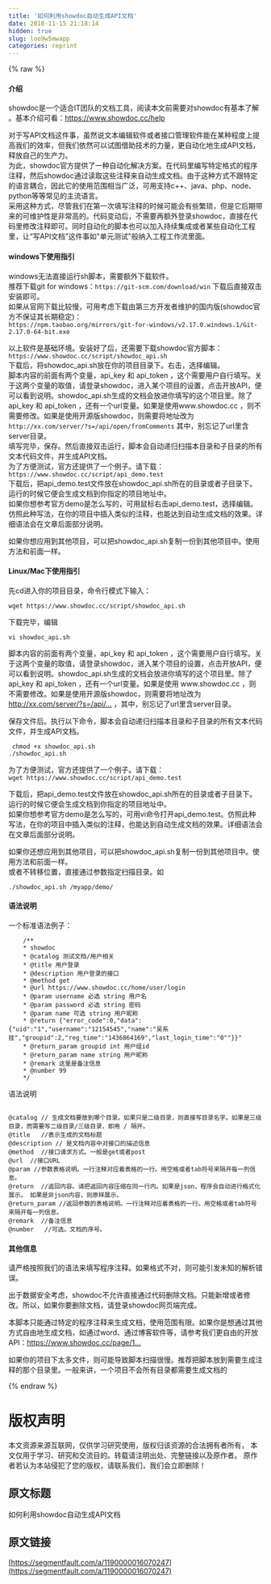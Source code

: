 ```yaml
---
title: '如何利用showdoc自动生成API文档' 
date: 2018-11-15 21:18:14
hidden: true
slug: loo9w5mwapp
categories: reprint
---
```


{% raw %}
<h4>&#x4ECB;&#x7ECD;</h4><p>showdoc&#x662F;&#x4E00;&#x4E2A;&#x9002;&#x5408;IT&#x56E2;&#x961F;&#x7684;&#x6587;&#x6863;&#x5DE5;&#x5177;&#xFF0C;&#x9605;&#x8BFB;&#x672C;&#x6587;&#x524D;&#x9700;&#x8981;&#x5BF9;showdoc&#x6709;&#x57FA;&#x672C;&#x4E86;&#x89E3; &#x3002;&#x57FA;&#x672C;&#x4ECB;&#x7ECD;&#x53EF;&#x770B;&#xFF1A;<a href="https://www.showdoc.cc/help" rel="nofollow noreferrer">https://www.showdoc.cc/help</a></p><p>&#x5BF9;&#x4E8E;&#x5199;API&#x6587;&#x6863;&#x8FD9;&#x4EF6;&#x4E8B;&#xFF0C;&#x867D;&#x7136;&#x8BF4;&#x6587;&#x672C;&#x7F16;&#x8F91;&#x8F6F;&#x4EF6;&#x6216;&#x8005;&#x63A5;&#x53E3;&#x7BA1;&#x7406;&#x8F6F;&#x4EF6;&#x80FD;&#x5728;&#x67D0;&#x79CD;&#x7A0B;&#x5EA6;&#x4E0A;&#x63D0;&#x9AD8;&#x6211;&#x4EEC;&#x7684;&#x6548;&#x7387;&#xFF0C;&#x4F46;&#x6211;&#x4EEC;&#x4F9D;&#x7136;&#x53EF;&#x4EE5;&#x8BD5;&#x56FE;&#x501F;&#x52A9;&#x6280;&#x672F;&#x7684;&#x529B;&#x91CF;&#xFF0C;&#x66F4;&#x81EA;&#x52A8;&#x5316;&#x5730;&#x751F;&#x6210;API&#x6587;&#x6863;&#xFF0C;&#x91CA;&#x653E;&#x81EA;&#x5DF1;&#x7684;&#x751F;&#x4EA7;&#x529B;&#x3002;<br>&#x4E3A;&#x6B64;&#xFF0C;showdoc&#x5B98;&#x65B9;&#x63D0;&#x4F9B;&#x4E86;&#x4E00;&#x79CD;&#x81EA;&#x52A8;&#x5316;&#x89E3;&#x51B3;&#x65B9;&#x6848;&#x3002;&#x5728;&#x4EE3;&#x7801;&#x91CC;&#x7F16;&#x5199;&#x7279;&#x5B9A;&#x683C;&#x5F0F;&#x7684;&#x7A0B;&#x5E8F;&#x6CE8;&#x91CA;&#xFF0C;&#x7136;&#x540E;showdoc&#x901A;&#x8FC7;&#x8BFB;&#x53D6;&#x8FD9;&#x4E9B;&#x6CE8;&#x91CA;&#x6765;&#x81EA;&#x52A8;&#x751F;&#x6210;&#x6587;&#x6863;&#x3002;&#x7531;&#x4E8E;&#x8FD9;&#x79CD;&#x65B9;&#x5F0F;&#x4E0D;&#x8DDF;&#x7279;&#x5B9A;&#x7684;&#x8BED;&#x8A00;&#x8026;&#x5408;&#xFF0C;&#x56E0;&#x6B64;&#x5B83;&#x7684;&#x4F7F;&#x7528;&#x8303;&#x56F4;&#x76F8;&#x5F53;&#x5E7F;&#x6CDB;&#xFF0C;&#x53EF;&#x7528;&#x652F;&#x6301;c++&#x3001;java&#x3001;php&#x3001;node&#x3001;python&#x7B49;&#x7B49;&#x5E38;&#x89C1;&#x7684;&#x4E3B;&#x6D41;&#x8BED;&#x8A00;&#x3002;<br>&#x91C7;&#x7528;&#x8FD9;&#x79CD;&#x65B9;&#x5F0F;&#xFF0C;&#x5C3D;&#x7BA1;&#x6211;&#x4EEC;&#x5728;&#x7B2C;&#x4E00;&#x6B21;&#x586B;&#x5199;&#x6CE8;&#x91CA;&#x7684;&#x65F6;&#x5019;&#x53EF;&#x80FD;&#x4F1A;&#x6709;&#x4E9B;&#x7E41;&#x7410;&#xFF0C;&#x4F46;&#x662F;&#x5B83;&#x540E;&#x671F;&#x5E26;&#x6765;&#x7684;&#x53EF;&#x7EF4;&#x62A4;&#x6027;&#x662F;&#x975E;&#x5E38;&#x9AD8;&#x7684;&#x3002;&#x4EE3;&#x7801;&#x53D8;&#x52A8;&#x540E;&#xFF0C;&#x4E0D;&#x9700;&#x8981;&#x518D;&#x989D;&#x5916;&#x767B;&#x5F55;showdoc&#xFF0C;&#x76F4;&#x63A5;&#x5728;&#x4EE3;&#x7801;&#x91CC;&#x4FEE;&#x6539;&#x6CE8;&#x91CA;&#x5373;&#x53EF;&#x3002;&#x540C;&#x65F6;&#x81EA;&#x52A8;&#x5316;&#x7684;&#x811A;&#x672C;&#x4E5F;&#x53EF;&#x4EE5;&#x52A0;&#x5165;&#x6301;&#x7EED;&#x96C6;&#x6210;&#x6216;&#x8005;&#x67D0;&#x4E9B;&#x81EA;&#x52A8;&#x5316;&#x5DE5;&#x7A0B;&#x91CC;&#xFF0C;&#x8BA9;&#x201C;&#x5199;API&#x6587;&#x6863;&#x201D;&#x8FD9;&#x4EF6;&#x4E8B;&#x5982;&quot;&#x5355;&#x5143;&#x6D4B;&#x8BD5;&quot;&#x822C;&#x7EB3;&#x5165;&#x5DE5;&#x7A0B;&#x5DE5;&#x4F5C;&#x6D41;&#x91CC;&#x9762;&#x3002;</p><h4>windows&#x4E0B;&#x4F7F;&#x7528;&#x6307;&#x5F15;</h4><p>windows&#x65E0;&#x6CD5;&#x76F4;&#x63A5;&#x8FD0;&#x884C;sh&#x811A;&#x672C;&#xFF0C;&#x9700;&#x8981;&#x989D;&#x5916;&#x4E0B;&#x8F7D;&#x8F6F;&#x4EF6;&#x3002;<br>&#x63A8;&#x8350;&#x4E0B;&#x8F7D;git for windows&#xFF1A;<code>https://git-scm.com/download/win</code> &#x4E0B;&#x8F7D;&#x540E;&#x76F4;&#x63A5;&#x53CC;&#x51FB;&#x5B89;&#x88C5;&#x5373;&#x53EF;&#x3002;<br>&#x5982;&#x679C;&#x4ECE;&#x5B98;&#x7F51;&#x4E0B;&#x8F7D;&#x6BD4;&#x8F83;&#x6162;&#xFF0C;&#x53EF;&#x7528;&#x8003;&#x8651;&#x4E0B;&#x8F7D;&#x7531;&#x7B2C;&#x4E09;&#x65B9;&#x5F00;&#x53D1;&#x8005;&#x7EF4;&#x62A4;&#x7684;&#x56FD;&#x5185;&#x7248;(showdoc&#x5B98;&#x65B9;&#x4E0D;&#x4FDD;&#x8BC1;&#x5176;&#x957F;&#x671F;&#x7A33;&#x5B9A;)&#xFF1A;<br><code>https://npm.taobao.org/mirrors/git-for-windows/v2.17.0.windows.1/Git-2.17.0-64-bit.exe</code></p><p>&#x4EE5;&#x4E0A;&#x8F6F;&#x4EF6;&#x662F;&#x57FA;&#x7840;&#x73AF;&#x5883;&#x3002;&#x5B89;&#x88C5;&#x597D;&#x4E86;&#x540E;&#xFF0C;&#x8FD8;&#x9700;&#x8981;&#x4E0B;&#x8F7D;showdoc&#x5B98;&#x65B9;&#x811A;&#x672C;&#xFF1A;<code>https://www.showdoc.cc/script/showdoc_api.sh</code><br>&#x4E0B;&#x8F7D;&#x540E;&#xFF0C;&#x5C06;showdoc_api.sh&#x653E;&#x5728;&#x4F60;&#x7684;&#x9879;&#x76EE;&#x76EE;&#x5F55;&#x4E0B;&#x3002;&#x53F3;&#x51FB;&#xFF0C;&#x9009;&#x62E9;&#x7F16;&#x8F91;&#x3002;<br>&#x811A;&#x672C;&#x5185;&#x5BB9;&#x7684;&#x524D;&#x9762;&#x6709;&#x4E24;&#x4E2A;&#x53D8;&#x91CF;&#xFF0C;api_key &#x548C; api_token &#xFF0C;&#x8FD9;&#x4E2A;&#x9700;&#x8981;&#x7528;&#x6237;&#x81EA;&#x884C;&#x586B;&#x5199;&#x3002;&#x5173;&#x4E8E;&#x8FD9;&#x4E24;&#x4E2A;&#x53D8;&#x91CF;&#x7684;&#x53D6;&#x503C;&#xFF0C;&#x8BF7;&#x767B;&#x5F55;showdoc&#xFF0C;&#x8FDB;&#x5165;&#x67D0;&#x4E2A;&#x9879;&#x76EE;&#x7684;&#x8BBE;&#x7F6E;&#xFF0C;&#x70B9;&#x51FB;&#x5F00;&#x653E;API&#xFF0C;&#x4FBF;&#x53EF;&#x4EE5;&#x770B;&#x5230;&#x8BF4;&#x660E;&#x3002;showdoc_api.sh&#x751F;&#x6210;&#x7684;&#x6587;&#x6863;&#x4F1A;&#x653E;&#x8FDB;&#x4F60;&#x586B;&#x5199;&#x7684;&#x8FD9;&#x4E2A;&#x9879;&#x76EE;&#x91CC;&#x3002;&#x9664;&#x4E86;api_key &#x548C; api_token &#xFF0C;&#x8FD8;&#x6709;&#x4E00;&#x4E2A;url&#x53D8;&#x91CF;&#x3002;&#x5982;&#x679C;&#x662F;&#x4F7F;&#x7528;www.showdoc.cc &#xFF0C;&#x5219;&#x4E0D;&#x9700;&#x8981;&#x4FEE;&#x6539;&#x3002;&#x5982;&#x679C;&#x662F;&#x4F7F;&#x7528;&#x5F00;&#x6E90;&#x7248;showdoc&#xFF0C;&#x5219;&#x9700;&#x8981;&#x5C06;&#x5730;&#x5740;&#x6539;&#x4E3A;<code>http://xx.com/server/?s=/api/open/fromComments</code> &#x5176;&#x4E2D;&#xFF0C;&#x522B;&#x5FD8;&#x8BB0;&#x4E86;url&#x91CC;&#x542B;server&#x76EE;&#x5F55;&#x3002;<br>&#x586B;&#x5199;&#x5B8C;&#x6BD5;&#xFF0C;&#x4FDD;&#x5B58;&#x3002;&#x7136;&#x540E;&#x76F4;&#x63A5;&#x53CC;&#x51FB;&#x8FD0;&#x884C;&#xFF0C;&#x811A;&#x672C;&#x4F1A;&#x81EA;&#x52A8;&#x9012;&#x5F52;&#x626B;&#x63CF;&#x672C;&#x76EE;&#x5F55;&#x548C;&#x5B50;&#x76EE;&#x5F55;&#x7684;&#x6240;&#x6709;&#x6587;&#x672C;&#x4EE3;&#x7801;&#x6587;&#x4EF6;&#xFF0C;&#x5E76;&#x751F;&#x6210;API&#x6587;&#x6863;&#x3002;<br>&#x4E3A;&#x4E86;&#x65B9;&#x4FBF;&#x6D4B;&#x8BD5;&#xFF0C;&#x5B98;&#x65B9;&#x8FD8;&#x63D0;&#x4F9B;&#x4E86;&#x4E00;&#x4E2A;&#x4F8B;&#x5B50;&#x3002;&#x8BF7;&#x4E0B;&#x8F7D;&#xFF1A;<br><code>https://www.showdoc.cc/script/api_demo.test</code><br>&#x4E0B;&#x8F7D;&#x540E;&#xFF0C;&#x628A;api_demo.test&#x6587;&#x4EF6;&#x653E;&#x5728;showdoc_api.sh&#x6240;&#x5728;&#x7684;&#x76EE;&#x5F55;&#x6216;&#x8005;&#x5B50;&#x76EE;&#x5F55;&#x4E0B;&#x3002;&#x8FD0;&#x884C;&#x7684;&#x65F6;&#x5019;&#x5B83;&#x4FBF;&#x4F1A;&#x751F;&#x6210;&#x6587;&#x6863;&#x5230;&#x4F60;&#x6307;&#x5B9A;&#x7684;&#x9879;&#x76EE;&#x5730;&#x5740;&#x4E2D;&#x3002;<br>&#x5982;&#x679C;&#x4F60;&#x60F3;&#x53C2;&#x8003;&#x5B98;&#x65B9;demo&#x662F;&#x600E;&#x4E48;&#x5199;&#x7684;&#xFF0C;&#x53EF;&#x7528;&#x9F20;&#x6807;&#x53F3;&#x51FB;api_demo.test&#xFF0C;&#x9009;&#x62E9;&#x7F16;&#x8F91;&#x3002;&#x4EFF;&#x7167;&#x6B64;&#x79CD;&#x5199;&#x6CD5;&#xFF0C;&#x5728;&#x4F60;&#x7684;&#x9879;&#x76EE;&#x4E2D;&#x63D2;&#x5165;&#x7C7B;&#x4F3C;&#x7684;&#x6CE8;&#x91CA;&#xFF0C;&#x4E5F;&#x80FD;&#x8FBE;&#x5230;&#x81EA;&#x52A8;&#x751F;&#x6210;&#x6587;&#x6863;&#x7684;&#x6548;&#x679C;&#x3002;&#x8BE6;&#x7EC6;&#x8BED;&#x6CD5;&#x4F1A;&#x5728;&#x6587;&#x7AE0;&#x540E;&#x9762;&#x90E8;&#x5206;&#x8BF4;&#x660E;&#x3002;</p><p>&#x5982;&#x679C;&#x4F60;&#x60F3;&#x5E94;&#x7528;&#x5230;&#x5176;&#x4ED6;&#x9879;&#x76EE;&#xFF0C;&#x53EF;&#x4EE5;&#x628A;showdoc_api.sh&#x590D;&#x5236;&#x4E00;&#x4EFD;&#x5230;&#x5176;&#x4ED6;&#x9879;&#x76EE;&#x4E2D;&#x3002;&#x4F7F;&#x7528;&#x65B9;&#x6CD5;&#x548C;&#x524D;&#x9762;&#x4E00;&#x6837;&#x3002;</p><h4>Linux/Mac&#x4E0B;&#x4F7F;&#x7528;&#x6307;&#x5F15;</h4><p>&#x5148;cd&#x8FDB;&#x5165;&#x4F60;&#x7684;&#x9879;&#x76EE;&#x76EE;&#x5F55;&#xFF0C;&#x547D;&#x4EE4;&#x884C;&#x6A21;&#x5F0F;&#x4E0B;&#x8F93;&#x5165;&#xFF1A;</p><p><code>wget https://www.showdoc.cc/script/showdoc_api.sh</code></p><p>&#x4E0B;&#x8F7D;&#x5B8C;&#x6BD5;&#xFF0C;&#x7F16;&#x8F91;</p><p><code>vi showdoc_api.sh</code></p><p>&#x811A;&#x672C;&#x5185;&#x5BB9;&#x7684;&#x524D;&#x9762;&#x6709;&#x4E24;&#x4E2A;&#x53D8;&#x91CF;&#xFF0C;api_key &#x548C; api_token &#xFF0C;&#x8FD9;&#x4E2A;&#x9700;&#x8981;&#x7528;&#x6237;&#x81EA;&#x884C;&#x586B;&#x5199;&#x3002;&#x5173;&#x4E8E;&#x8FD9;&#x4E24;&#x4E2A;&#x53D8;&#x91CF;&#x7684;&#x53D6;&#x503C;&#xFF0C;&#x8BF7;&#x767B;&#x5F55;showdoc&#xFF0C;&#x8FDB;&#x5165;&#x67D0;&#x4E2A;&#x9879;&#x76EE;&#x7684;&#x8BBE;&#x7F6E;&#xFF0C;&#x70B9;&#x51FB;&#x5F00;&#x653E;API&#xFF0C;&#x4FBF;&#x53EF;&#x4EE5;&#x770B;&#x5230;&#x8BF4;&#x660E;&#x3002;showdoc_api.sh&#x751F;&#x6210;&#x7684;&#x6587;&#x6863;&#x4F1A;&#x653E;&#x8FDB;&#x4F60;&#x586B;&#x5199;&#x7684;&#x8FD9;&#x4E2A;&#x9879;&#x76EE;&#x91CC;&#x3002;&#x9664;&#x4E86;api_key &#x548C; api_token &#xFF0C;&#x8FD8;&#x6709;&#x4E00;&#x4E2A;url&#x53D8;&#x91CF;&#x3002;&#x5982;&#x679C;&#x662F;&#x4F7F;&#x7528; www.showdoc.cc &#xFF0C;&#x5219;&#x4E0D;&#x9700;&#x8981;&#x4FEE;&#x6539;&#x3002;&#x5982;&#x679C;&#x662F;&#x4F7F;&#x7528;&#x5F00;&#x6E90;&#x7248;showdoc&#xFF0C;&#x5219;&#x9700;&#x8981;&#x5C06;&#x5730;&#x5740;&#x6539;&#x4E3A;<a href="http://xx.com/server/?s=/api/open/fromComments" rel="nofollow noreferrer">http://xx.com/server/?s=/api/...</a> &#xFF0C;&#x5176;&#x4E2D;&#xFF0C;&#x522B;&#x5FD8;&#x8BB0;&#x4E86;url&#x91CC;&#x542B;server&#x76EE;&#x5F55;&#x3002;</p><p>&#x4FDD;&#x5B58;&#x6587;&#x4EF6;&#x540E;&#x3002;&#x6267;&#x884C;&#x4EE5;&#x4E0B;&#x547D;&#x4EE4;&#xFF0C;&#x811A;&#x672C;&#x4F1A;&#x81EA;&#x52A8;&#x9012;&#x5F52;&#x626B;&#x63CF;&#x672C;&#x76EE;&#x5F55;&#x548C;&#x5B50;&#x76EE;&#x5F55;&#x7684;&#x6240;&#x6709;&#x6587;&#x672C;&#x4EE3;&#x7801;&#x6587;&#x4EF6;&#xFF0C;&#x5E76;&#x751F;&#x6210;API&#x6587;&#x6863;&#x3002;</p><pre><code> chmod +x showdoc_api.sh
./showdoc_api.sh</code></pre><p>&#x4E3A;&#x4E86;&#x65B9;&#x4FBF;&#x6D4B;&#x8BD5;&#xFF0C;&#x5B98;&#x65B9;&#x8FD8;&#x63D0;&#x4F9B;&#x4E86;&#x4E00;&#x4E2A;&#x4F8B;&#x5B50;&#x3002;&#x8BF7;&#x4E0B;&#x8F7D;&#xFF1A;<br><code>wget https://www.showdoc.cc/script/api_demo.test</code></p><p>&#x4E0B;&#x8F7D;&#x540E;&#xFF0C;&#x628A;api_demo.test&#x6587;&#x4EF6;&#x653E;&#x5728;showdoc_api.sh&#x6240;&#x5728;&#x7684;&#x76EE;&#x5F55;&#x6216;&#x8005;&#x5B50;&#x76EE;&#x5F55;&#x4E0B;&#x3002;&#x8FD0;&#x884C;&#x7684;&#x65F6;&#x5019;&#x5B83;&#x4FBF;&#x4F1A;&#x751F;&#x6210;&#x6587;&#x6863;&#x5230;&#x4F60;&#x6307;&#x5B9A;&#x7684;&#x9879;&#x76EE;&#x5730;&#x5740;&#x4E2D;&#x3002;<br>&#x5982;&#x679C;&#x4F60;&#x60F3;&#x53C2;&#x8003;&#x5B98;&#x65B9;demo&#x662F;&#x600E;&#x4E48;&#x5199;&#x7684;&#xFF0C;&#x53EF;&#x7528;vi&#x547D;&#x4EE4;&#x6253;&#x5F00;api_demo.test&#x3002;&#x4EFF;&#x7167;&#x6B64;&#x79CD;&#x5199;&#x6CD5;&#xFF0C;&#x5728;&#x4F60;&#x7684;&#x9879;&#x76EE;&#x4E2D;&#x63D2;&#x5165;&#x7C7B;&#x4F3C;&#x7684;&#x6CE8;&#x91CA;&#xFF0C;&#x4E5F;&#x80FD;&#x8FBE;&#x5230;&#x81EA;&#x52A8;&#x751F;&#x6210;&#x6587;&#x6863;&#x7684;&#x6548;&#x679C;&#x3002;&#x8BE6;&#x7EC6;&#x8BED;&#x6CD5;&#x4F1A;&#x5728;&#x6587;&#x7AE0;&#x540E;&#x9762;&#x90E8;&#x5206;&#x8BF4;&#x660E;&#x3002;</p><p>&#x5982;&#x679C;&#x4F60;&#x8FD8;&#x60F3;&#x5E94;&#x7528;&#x5230;&#x5176;&#x4ED6;&#x9879;&#x76EE;&#xFF0C;&#x53EF;&#x4EE5;&#x628A;showdoc_api.sh&#x590D;&#x5236;&#x4E00;&#x4EFD;&#x5230;&#x5176;&#x4ED6;&#x9879;&#x76EE;&#x4E2D;&#x3002;&#x4F7F;&#x7528;&#x65B9;&#x6CD5;&#x548C;&#x524D;&#x9762;&#x4E00;&#x6837;&#x3002;<br>&#x6216;&#x8005;&#x4E0D;&#x8F6C;&#x79FB;&#x4F4D;&#x7F6E;&#xFF0C;&#x76F4;&#x63A5;&#x901A;&#x8FC7;&#x53C2;&#x6570;&#x6307;&#x5B9A;&#x626B;&#x63CF;&#x76EE;&#x5F55;&#x3002;&#x5982;</p><p><code>./showdoc_api.sh /myapp/demo/</code></p><h4>&#x8BED;&#x6CD5;&#x8BF4;&#x660E;</h4><p>&#x4E00;&#x4E2A;&#x6807;&#x51C6;&#x8BED;&#x6CD5;&#x4F8B;&#x5B50;&#xFF1A;</p><pre><code>    /**
    * showdoc
    * @catalog &#x6D4B;&#x8BD5;&#x6587;&#x6863;/&#x7528;&#x6237;&#x76F8;&#x5173;
    * @title &#x7528;&#x6237;&#x767B;&#x5F55;
    * @description &#x7528;&#x6237;&#x767B;&#x5F55;&#x7684;&#x63A5;&#x53E3;
    * @method get
    * @url https://www.showdoc.cc/home/user/login
    * @param username &#x5FC5;&#x9009; string &#x7528;&#x6237;&#x540D;  
    * @param password &#x5FC5;&#x9009; string &#x5BC6;&#x7801;  
    * @param name &#x53EF;&#x9009; string &#x7528;&#x6237;&#x6635;&#x79F0;  
    * @return {&quot;error_code&quot;:0,&quot;data&quot;:{&quot;uid&quot;:&quot;1&quot;,&quot;username&quot;:&quot;12154545&quot;,&quot;name&quot;:&quot;&#x5434;&#x7CFB;&#x6302;&quot;,&quot;groupid&quot;:2,&quot;reg_time&quot;:&quot;1436864169&quot;,&quot;last_login_time&quot;:&quot;0&quot;"}}"
    * @return_param groupid int &#x7528;&#x6237;&#x7EC4;id
    * @return_param name string &#x7528;&#x6237;&#x6635;&#x79F0;
    * @remark &#x8FD9;&#x91CC;&#x662F;&#x5907;&#x6CE8;&#x4FE1;&#x606F;
    * @number 99
    */
</code></pre><p>&#x8BED;&#x6CD5;&#x8BF4;&#x660E;</p><pre><code>
@catalog // &#x751F;&#x6210;&#x6587;&#x6863;&#x8981;&#x653E;&#x5230;&#x54EA;&#x4E2A;&#x76EE;&#x5F55;&#x3002;&#x5982;&#x679C;&#x53EA;&#x662F;&#x4E8C;&#x7EA7;&#x76EE;&#x5F55;&#xFF0C;&#x5219;&#x76F4;&#x63A5;&#x5199;&#x76EE;&#x5F55;&#x540D;&#x5B57;&#x3002;&#x5982;&#x679C;&#x662F;&#x4E09;&#x7EA7;&#x76EE;&#x5F55;&#xFF0C;&#x800C;&#x9700;&#x8981;&#x5199;&#x4E8C;&#x7EA7;&#x76EE;&#x5F55;/&#x4E09;&#x7EA7;&#x76EE;&#x5F55;&#xFF0C;&#x5373;&#x7528; / &#x9694;&#x5F00;&#x3002;  
@title   //&#x8868;&#x793A;&#x751F;&#x6210;&#x7684;&#x6587;&#x6863;&#x6807;&#x9898; 
@description // &#x662F;&#x6587;&#x6863;&#x5185;&#x5BB9;&#x4E2D;&#x5BF9;&#x63A5;&#x53E3;&#x7684;&#x63CF;&#x8FF0;&#x4FE1;&#x606F;  
@method  //&#x63A5;&#x53E3;&#x8BF7;&#x6C42;&#x65B9;&#x5F0F;&#x3002;&#x4E00;&#x822C;&#x662F;get&#x6216;&#x8005;post 
@url  //&#x63A5;&#x53E3;URL  
@param //&#x53C2;&#x6570;&#x8868;&#x683C;&#x8BF4;&#x660E;&#x3002;&#x4E00;&#x884C;&#x6CE8;&#x91CA;&#x5BF9;&#x5E94;&#x7740;&#x8868;&#x683C;&#x7684;&#x4E00;&#x884C;&#x3002;&#x7528;&#x7A7A;&#x683C;&#x6216;&#x8005;tab&#x7B26;&#x53F7;&#x6765;&#x9694;&#x5F00;&#x6BCF;&#x4E00;&#x5217;&#x4FE1;&#x606F;&#x3002;  
@return  //&#x8FD4;&#x56DE;&#x5185;&#x5BB9;&#x3002;&#x8BF7;&#x628A;&#x8FD4;&#x56DE;&#x5185;&#x5BB9;&#x538B;&#x7F29;&#x5728;&#x540C;&#x4E00;&#x884C;&#x5185;&#x3002;&#x5982;&#x679C;&#x662F;json&#xFF0C;&#x7A0B;&#x5E8F;&#x4F1A;&#x81EA;&#x52A8;&#x8FDB;&#x884C;&#x683C;&#x5F0F;&#x5316;&#x5C55;&#x793A;&#x3002; &#x5982;&#x679C;&#x662F;&#x975E;json&#x5185;&#x5BB9;&#xFF0C;&#x5219;&#x539F;&#x6837;&#x5C55;&#x793A;&#x3002;
@return_param //&#x8FD4;&#x56DE;&#x53C2;&#x6570;&#x7684;&#x8868;&#x683C;&#x8BF4;&#x660E;&#x3002;&#x4E00;&#x884C;&#x6CE8;&#x91CA;&#x5BF9;&#x5E94;&#x7740;&#x8868;&#x683C;&#x7684;&#x4E00;&#x884C;&#x3002;&#x7528;&#x7A7A;&#x683C;&#x6216;&#x8005;tab&#x7B26;&#x53F7;&#x6765;&#x9694;&#x5F00;&#x6BCF;&#x4E00;&#x5217;&#x4FE1;&#x606F;&#x3002;
@remark  //&#x5907;&#x6CE8;&#x4FE1;&#x606F; 
@number   //&#x53EF;&#x9009;&#x3002;&#x6587;&#x6863;&#x7684;&#x5E8F;&#x53F7;&#x3002; 
</code></pre><h4>&#x5176;&#x4ED6;&#x4FE1;&#x606F;</h4><p>&#x8BF7;&#x4E25;&#x683C;&#x6309;&#x7167;&#x6211;&#x4EEC;&#x7684;&#x8BED;&#x6CD5;&#x6765;&#x586B;&#x5199;&#x7A0B;&#x5E8F;&#x6CE8;&#x91CA;&#x3002;&#x5982;&#x679C;&#x683C;&#x5F0F;&#x4E0D;&#x5BF9;&#xFF0C;&#x5219;&#x53EF;&#x80FD;&#x5F15;&#x53D1;&#x672A;&#x77E5;&#x7684;&#x89E3;&#x6790;&#x9519;&#x8BEF;&#x3002;</p><p>&#x51FA;&#x4E8E;&#x6570;&#x636E;&#x5B89;&#x5168;&#x8003;&#x8651;&#xFF0C;showdoc&#x4E0D;&#x5141;&#x8BB8;&#x76F4;&#x63A5;&#x901A;&#x8FC7;&#x4EE3;&#x7801;&#x5220;&#x9664;&#x6587;&#x6863;&#x3002;&#x53EA;&#x80FD;&#x65B0;&#x589E;&#x6216;&#x8005;&#x4FEE;&#x6539;&#x3002;&#x6240;&#x4EE5;&#xFF0C;&#x5982;&#x679C;&#x4F60;&#x8981;&#x5220;&#x9664;&#x6587;&#x6863;&#xFF0C;&#x8BF7;&#x767B;&#x5F55;showdoc&#x7F51;&#x9875;&#x7AEF;&#x5B8C;&#x6210;&#x3002;</p><p>&#x672C;&#x811A;&#x672C;&#x53EA;&#x80FD;&#x901A;&#x8FC7;&#x7279;&#x5B9A;&#x7684;&#x7A0B;&#x5E8F;&#x6CE8;&#x91CA;&#x6765;&#x751F;&#x6210;&#x6587;&#x6863;&#xFF0C;&#x4F7F;&#x7528;&#x8303;&#x56F4;&#x6709;&#x9650;&#x3002;&#x5982;&#x679C;&#x4F60;&#x662F;&#x60F3;&#x901A;&#x8FC7;&#x5176;&#x4ED6;&#x65B9;&#x5F0F;&#x81EA;&#x7531;&#x5730;&#x751F;&#x6210;&#x6587;&#x6863;&#xFF0C;&#x5982;&#x901A;&#x8FC7;word&#x3001;&#x901A;&#x8FC7;&#x535A;&#x5BA2;&#x8F6F;&#x4EF6;&#x7B49;&#xFF0C;&#x8BF7;&#x53C2;&#x8003;&#x6211;&#x4EEC;&#x66F4;&#x81EA;&#x7531;&#x7684;&#x5F00;&#x653E;API&#xFF1A;<a href="https://www.showdoc.cc/page/102098" rel="nofollow noreferrer">https://www.showdoc.cc/page/1...</a></p><p>&#x5982;&#x679C;&#x4F60;&#x7684;&#x9879;&#x76EE;&#x4E0B;&#x592A;&#x591A;&#x6587;&#x4EF6;&#xFF0C;&#x5219;&#x53EF;&#x80FD;&#x5BFC;&#x81F4;&#x811A;&#x672C;&#x626B;&#x63CF;&#x5F88;&#x6162;&#x3002;&#x63A8;&#x8350;&#x628A;&#x811A;&#x672C;&#x653E;&#x5230;&#x9700;&#x8981;&#x751F;&#x6210;&#x6CE8;&#x91CA;&#x7684;&#x90A3;&#x4E2A;&#x76EE;&#x5F55;&#x91CC;&#x3002;&#x4E00;&#x822C;&#x6765;&#x8BB2;&#xFF0C;&#x4E00;&#x4E2A;&#x9879;&#x76EE;&#x4E0D;&#x4F1A;&#x6240;&#x6709;&#x76EE;&#x5F55;&#x90FD;&#x9700;&#x8981;&#x751F;&#x6210;&#x6587;&#x6863;&#x7684;</p>
{% endraw %}

# 版权声明
本文资源来源互联网，仅供学习研究使用，版权归该资源的合法拥有者所有，
本文仅用于学习、研究和交流目的。转载请注明出处、完整链接以及原作者。
原作者若认为本站侵犯了您的版权，请联系我们，我们会立即删除！

## 原文标题
如何利用showdoc自动生成API文档

## 原文链接
[https://segmentfault.com/a/1190000016070247](https://segmentfault.com/a/1190000016070247)


